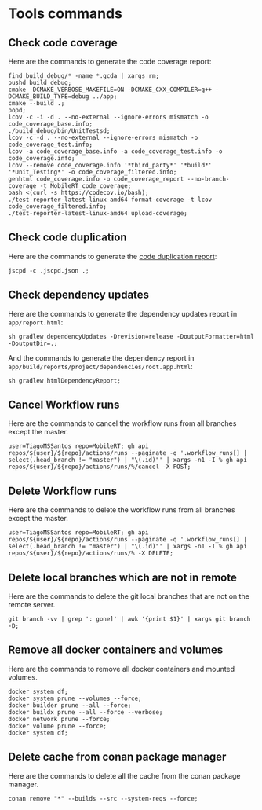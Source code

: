 # Tools commands

## Check code coverage

Here are the commands to generate the code coverage report:

```shell
find build_debug/* -name *.gcda | xargs rm;
pushd build_debug;
cmake -DCMAKE_VERBOSE_MAKEFILE=ON -DCMAKE_CXX_COMPILER=g++ -DCMAKE_BUILD_TYPE=debug ../app;
cmake --build .;
popd;
lcov -c -i -d . --no-external --ignore-errors mismatch -o code_coverage_base.info;
./build_debug/bin/UnitTestsd;
lcov -c -d . --no-external --ignore-errors mismatch -o code_coverage_test.info;
lcov -a code_coverage_base.info -a code_coverage_test.info -o code_coverage.info;
lcov --remove code_coverage.info '*third_party*' '*build*' '*Unit_Testing*' -o code_coverage_filtered.info;
genhtml code_coverage.info -o code_coverage_report --no-branch-coverage -t MobileRT_code_coverage;
bash <(curl -s https://codecov.io/bash);
./test-reporter-latest-linux-amd64 format-coverage -t lcov code_coverage_filtered.info;
./test-reporter-latest-linux-amd64 upload-coverage;
```

## Check code duplication

Here are the commands to generate the
[code duplication report](https://github.com/kucherenko/jscpd/blob/master/packages/jscpd/README.md):

```shell
jscpd -c .jscpd.json .;
```

## Check dependency updates

Here are the commands to generate the dependency updates report in `app/report.html`:

```shell
sh gradlew dependencyUpdates -Drevision=release -DoutputFormatter=html -DoutputDir=.;
```

And the commands to generate the dependency report in `app/build/reports/project/dependencies/root.app.html`:

```shell
sh gradlew htmlDependencyReport;
```

## Cancel Workflow runs

Here are the commands to cancel the workflow runs from all branches except the master.

```shell
user=TiagoMSSantos repo=MobileRT; gh api repos/${user}/${repo}/actions/runs --paginate -q '.workflow_runs[] | select(.head_branch != "master") | "\(.id)"' | xargs -n1 -I % gh api repos/${user}/${repo}/actions/runs/%/cancel -X POST;
```

## Delete Workflow runs

Here are the commands to delete the workflow runs from all branches except the master.

```shell
user=TiagoMSSantos repo=MobileRT; gh api repos/${user}/${repo}/actions/runs --paginate -q '.workflow_runs[] | select(.head_branch != "master") | "\(.id)"' | xargs -n1 -I % gh api repos/${user}/${repo}/actions/runs/% -X DELETE;
```

## Delete local branches which are not in remote

Here are the commands to delete the git local branches that are not on the remote server.

```shell
git branch -vv | grep ': gone]' | awk '{print $1}' | xargs git branch -D;
```

## Remove all docker containers and volumes

Here are the commands to remove all docker containers and mounted volumes.

```shell
docker system df;
docker system prune --volumes --force;
docker builder prune --all --force;
docker buildx prune --all --force --verbose;
docker network prune --force;
docker volume prune --force;
docker system df;
```

## Delete cache from conan package manager

Here are the commands to delete all the cache from the conan package manager.

```shell
conan remove "*" --builds --src --system-reqs --force;
```
